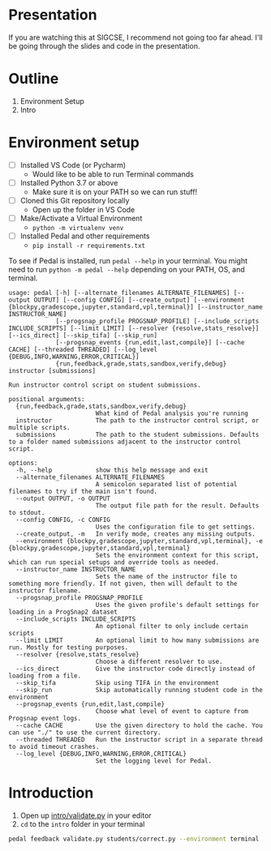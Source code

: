 # Presentation

If you are watching this at SIGCSE, I recommend not going too far ahead. I'll be going through the slides and code in the presentation.


# Outline

1. Environment Setup
2. Intro


# Environment setup

- [ ] Installed VS Code (or Pycharm)
    - Would like to be able to run Terminal commands
- [ ] Installed Python 3.7 or above
    - Make sure it is on your PATH so we can run stuff!
- [ ] Cloned this Git repository locally
    - Open up the folder in VS Code
- [ ] Make/Activate a Virtual Environment
    - `python -m virtualenv venv`
- [ ] Installed Pedal and other requirements
    - `pip install -r requirements.txt`

To see if Pedal is installed, run `pedal --help` in your terminal. You might need to run
`python -m pedal --help` depending on your PATH, OS, and terminal.

```
usage: pedal [-h] [--alternate_filenames ALTERNATE_FILENAMES] [--output OUTPUT] [--config CONFIG] [--create_output] [--environment {blockpy,gradescope,jupyter,standard,vpl,terminal}] [--instructor_name INSTRUCTOR_NAME]
             [--progsnap_profile PROGSNAP_PROFILE] [--include_scripts INCLUDE_SCRIPTS] [--limit LIMIT] [--resolver {resolve,stats_resolve}] [--ics_direct] [--skip_tifa] [--skip_run]
             [--progsnap_events {run,edit,last,compile}] [--cache CACHE] [--threaded THREADED] [--log_level {DEBUG,INFO,WARNING,ERROR,CRITICAL}]
             {run,feedback,grade,stats,sandbox,verify,debug} instructor [submissions]

Run instructor control script on student submissions.

positional arguments:
  {run,feedback,grade,stats,sandbox,verify,debug}
                        What kind of Pedal analysis you're running
  instructor            The path to the instructor control script, or multiple scripts.
  submissions           The path to the student submissions. Defaults to a folder named submissions adjacent to the instructor control script.

options:
  -h, --help            show this help message and exit
  --alternate_filenames ALTERNATE_FILENAMES
                        A semicolon separated list of potential filenames to try if the main isn't found.
  --output OUTPUT, -o OUTPUT
                        The output file path for the result. Defaults to stdout.
  --config CONFIG, -c CONFIG
                        Uses the configuration file to get settings.
  --create_output, -m   In verify mode, creates any missing outputs.
  --environment {blockpy,gradescope,jupyter,standard,vpl,terminal}, -e {blockpy,gradescope,jupyter,standard,vpl,terminal}
                        Sets the environment context for this script, which can run special setups and override tools as needed.
  --instructor_name INSTRUCTOR_NAME
                        Sets the name of the instructor file to something more friendly. If not given, then will default to the instructor filename.
  --progsnap_profile PROGSNAP_PROFILE
                        Uses the given profile's default settings for loading in a ProgSnap2 dataset
  --include_scripts INCLUDE_SCRIPTS
                        An optional filter to only include certain scripts
  --limit LIMIT         An optional limit to how many submissions are run. Mostly for testing purposes.
  --resolver {resolve,stats_resolve}
                        Choose a different resolver to use.
  --ics_direct          Give the instructor code directly instead of loading from a file.
  --skip_tifa           Skip using TIFA in the environment
  --skip_run            Skip automatically running student code in the environment
  --progsnap_events {run,edit,last,compile}
                        Choose what level of event to capture from Progsnap event logs.
  --cache CACHE         Use the given directory to hold the cache. You can use "./" to use the current directory.
  --threaded THREADED   Run the instructor script in a separate thread to avoid timeout crashes.
  --log_level {DEBUG,INFO,WARNING,ERROR,CRITICAL}
                        Set the logging level for Pedal.
```

# Introduction

1. Open up [intro/validate.py](intro/validate.py) in your editor
2. `cd` to the `intro` folder in your terminal

```sh
pedal feedback validate.py students/correct.py --environment terminal
```